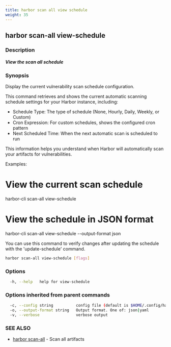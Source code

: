 ```yaml
---
title: harbor scan all view schedule
weight: 35
---
```

## harbor scan-all view-schedule

### Description

##### View the scan all schedule

### Synopsis

Display the current vulnerability scan schedule configuration.

This command retrieves and shows the current automatic scanning schedule settings for your Harbor instance, including:

- Schedule Type: The type of schedule (None, Hourly, Daily, Weekly, or Custom)
- Cron Expression: For custom schedules, shows the configured cron pattern
- Next Scheduled Time: When the next automatic scan is scheduled to run

This information helps you understand when Harbor will automatically scan your artifacts
for vulnerabilities.

Examples:
  # View the current scan schedule
  harbor-cli scan-all view-schedule

  # View the schedule in JSON format
  harbor-cli scan-all view-schedule --output-format json

You can use this command to verify changes after updating the schedule with the 'update-schedule' command.

```sh
harbor scan-all view-schedule [flags]
```

### Options

```sh
  -h, --help   help for view-schedule
```

### Options inherited from parent commands

```sh
  -c, --config string          config file (default is $HOME/.config/harbor-cli/config.yaml)
  -o, --output-format string   Output format. One of: json|yaml
  -v, --verbose                verbose output
```

### SEE ALSO

* [harbor scan-all](harbor-scan-all.md)	 - Scan all artifacts


